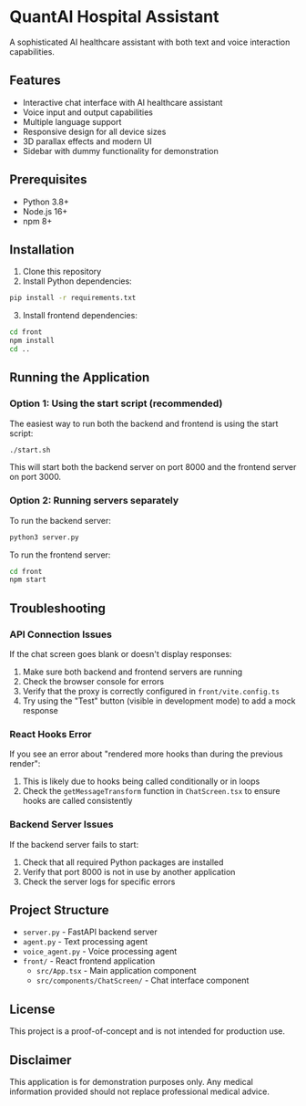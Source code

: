 # QuantAI Hospital Assistant

A sophisticated AI healthcare assistant with both text and voice interaction capabilities.

## Features

- Interactive chat interface with AI healthcare assistant
- Voice input and output capabilities
- Multiple language support
- Responsive design for all device sizes
- 3D parallax effects and modern UI
- Sidebar with dummy functionality for demonstration

## Prerequisites

- Python 3.8+
- Node.js 16+
- npm 8+

## Installation

1. Clone this repository
2. Install Python dependencies:

```bash
pip install -r requirements.txt
```

3. Install frontend dependencies:

```bash
cd front
npm install
cd ..
```

## Running the Application

### Option 1: Using the start script (recommended)

The easiest way to run both the backend and frontend is using the start script:

```bash
./start.sh
```

This will start both the backend server on port 8000 and the frontend server on port 3000.

### Option 2: Running servers separately

To run the backend server:

```bash
python3 server.py
```

To run the frontend server:

```bash
cd front
npm start
```

## Troubleshooting

### API Connection Issues

If the chat screen goes blank or doesn't display responses:

1. Make sure both backend and frontend servers are running
2. Check the browser console for errors
3. Verify that the proxy is correctly configured in `front/vite.config.ts`
4. Try using the "Test" button (visible in development mode) to add a mock response

### React Hooks Error

If you see an error about "rendered more hooks than during the previous render":

1. This is likely due to hooks being called conditionally or in loops
2. Check the `getMessageTransform` function in `ChatScreen.tsx` to ensure hooks are called consistently

### Backend Server Issues

If the backend server fails to start:

1. Check that all required Python packages are installed
2. Verify that port 8000 is not in use by another application
3. Check the server logs for specific errors

## Project Structure

- `server.py` - FastAPI backend server
- `agent.py` - Text processing agent
- `voice_agent.py` - Voice processing agent
- `front/` - React frontend application
  - `src/App.tsx` - Main application component
  - `src/components/ChatScreen/` - Chat interface component

## License

This project is a proof-of-concept and is not intended for production use.

## Disclaimer

This application is for demonstration purposes only. Any medical information provided should not replace professional medical advice. 